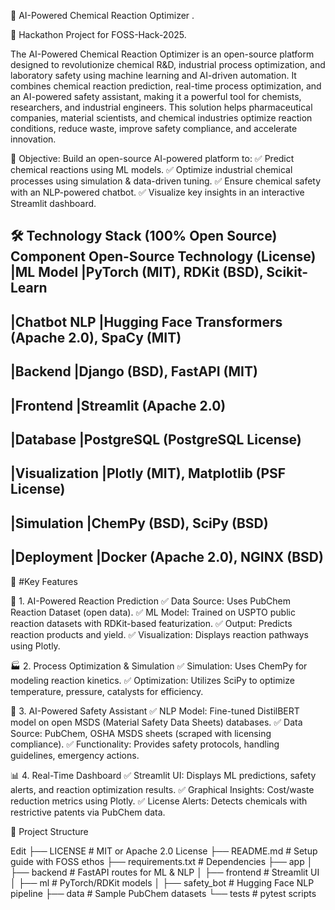 🧪 AI-Powered Chemical Reaction Optimizer .

📢 Hackathon Project for FOSS-Hack-2025.

The AI-Powered Chemical Reaction Optimizer is an open-source platform designed to revolutionize chemical R&D, industrial process optimization, and laboratory safety using machine learning and AI-driven automation. It combines chemical reaction prediction, real-time process optimization, and an AI-powered safety assistant, making it a powerful tool for chemists, researchers, and industrial engineers. This solution helps pharmaceutical companies, material scientists, and chemical industries optimize reaction conditions, reduce waste, improve safety compliance, and accelerate innovation.

🔗 Objective: Build an open-source AI-powered platform to:
✅ Predict chemical reactions using ML models.
✅ Optimize industrial chemical processes using simulation & data-driven tuning.
✅ Ensure chemical safety with an NLP-powered chatbot.
✅ Visualize key insights in an interactive Streamlit dashboard.

🛠️ Technology Stack (100% Open Source)
Component	Open-Source Technology (License)
|ML Model	      |PyTorch (MIT), RDKit (BSD), Scikit-Learn
------------------------------------------------------
|Chatbot NLP	  |Hugging Face Transformers (Apache 2.0), SpaCy (MIT)
------------------------------------------------------
|Backend	      |Django (BSD), FastAPI (MIT)
------------------------------------------------------
|Frontend	      |Streamlit (Apache 2.0)
------------------------------------------------------
|Database	      |PostgreSQL (PostgreSQL License)
------------------------------------------------------
|Visualization  |Plotly (MIT), Matplotlib (PSF License)
------------------------------------------------------
|Simulation	    |ChemPy (BSD), SciPy (BSD)
------------------------------------------------------
|Deployment	    |Docker (Apache 2.0), NGINX (BSD)
-----------------------------------------------------

🚀 #Key Features

🔬 1. AI-Powered Reaction Prediction
✅ Data Source: Uses PubChem Reaction Dataset (open data).
✅ ML Model: Trained on USPTO public reaction datasets with RDKit-based featurization.
✅ Output: Predicts reaction products and yield.
✅ Visualization: Displays reaction pathways using Plotly.

🏭 2. Process Optimization & Simulation
✅ Simulation: Uses ChemPy for modeling reaction kinetics.
✅ Optimization: Utilizes SciPy to optimize temperature, pressure, catalysts for efficiency.

🛑 3. AI-Powered Safety Assistant
✅ NLP Model: Fine-tuned DistilBERT model on open MSDS (Material Safety Data Sheets) databases.
✅ Data Source: PubChem, OSHA MSDS sheets (scraped with licensing compliance).
✅ Functionality: Provides safety protocols, handling guidelines, emergency actions.

📊 4. Real-Time Dashboard
✅ Streamlit UI: Displays ML predictions, safety alerts, and reaction optimization results.
✅ Graphical Insights: Cost/waste reduction metrics using Plotly.
✅ License Alerts: Detects chemicals with restrictive patents via PubChem data.

📂 Project Structure

Edit
├── LICENSE               # MIT or Apache 2.0 License
├── README.md             # Setup guide with FOSS ethos
├── requirements.txt      # Dependencies
├── app
│   ├── backend           # FastAPI routes for ML & NLP
│   ├── frontend          # Streamlit UI
│   ├── ml                # PyTorch/RDKit models
│   ├── safety_bot        # Hugging Face NLP pipeline
├── data                  # Sample PubChem datasets
└── tests                 # pytest scripts
